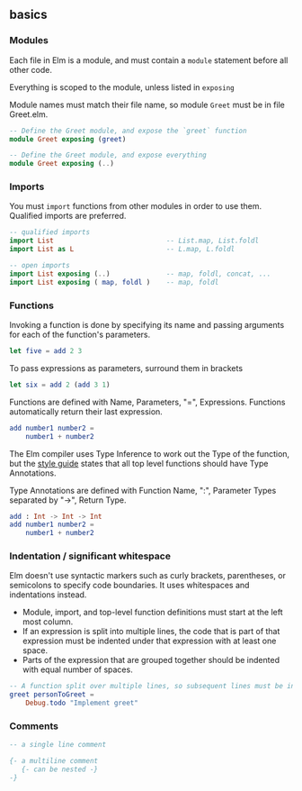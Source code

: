 ## basics

### Modules

Each file in Elm is a module, and must contain a `module` statement before all other code.

Everything is scoped to the module, unless listed in `exposing`

Module names must match their file name, so module `Greet` must be in file Greet.elm.

```elm
-- Define the Greet module, and expose the `greet` function
module Greet exposing (greet)
```

```elm
-- Define the Greet module, and expose everything
module Greet exposing (..)
```

### Imports

You must `import` functions from other modules in order to use them. Qualified imports are preferred.

```elm
-- qualified imports
import List                            -- List.map, List.foldl
import List as L                       -- L.map, L.foldl

-- open imports
import List exposing (..)              -- map, foldl, concat, ...
import List exposing ( map, foldl )    -- map, foldl
```

### Functions

Invoking a function is done by specifying its name and passing arguments for each of the function's parameters.

```elm
let five = add 2 3
```

To pass expressions as parameters, surround them in brackets

```elm
let six = add 2 (add 3 1)
```

Functions are defined with Name, Parameters, "=", Expressions. Functions automatically return their last expression. 

```elm
add number1 number2 = 
	number1 + number2
```

The Elm compiler uses Type Inference to work out the Type of the function, but the [style guide](https://elm-lang.org/docs/style-guide) states that all top level functions should have Type Annotations.

Type Annotations are defined with Function Name, ":", Parameter Types separated by "->", Return Type.

```elm
add : Int -> Int -> Int
add number1 number2 = 
	number1 + number2
```

### Indentation / significant whitespace

Elm doesn't use syntactic markers such as curly brackets, parentheses, or semicolons to specify code boundaries. It uses whitespaces and indentations instead.

- Module, import, and top-level function definitions must start at the left most column.
- If an expression is split into multiple lines, the code that is part of that expression must be indented under that expression with at least one space.
- Parts of the expression that are grouped together should be indented with equal number of spaces.

```elm
-- A function split over multiple lines, so subsequent lines must be indented
greet personToGreet =
    Debug.todo "Implement greet"
```

### Comments

```elm
-- a single line comment

{- a multiline comment
   {- can be nested -}
-}
```